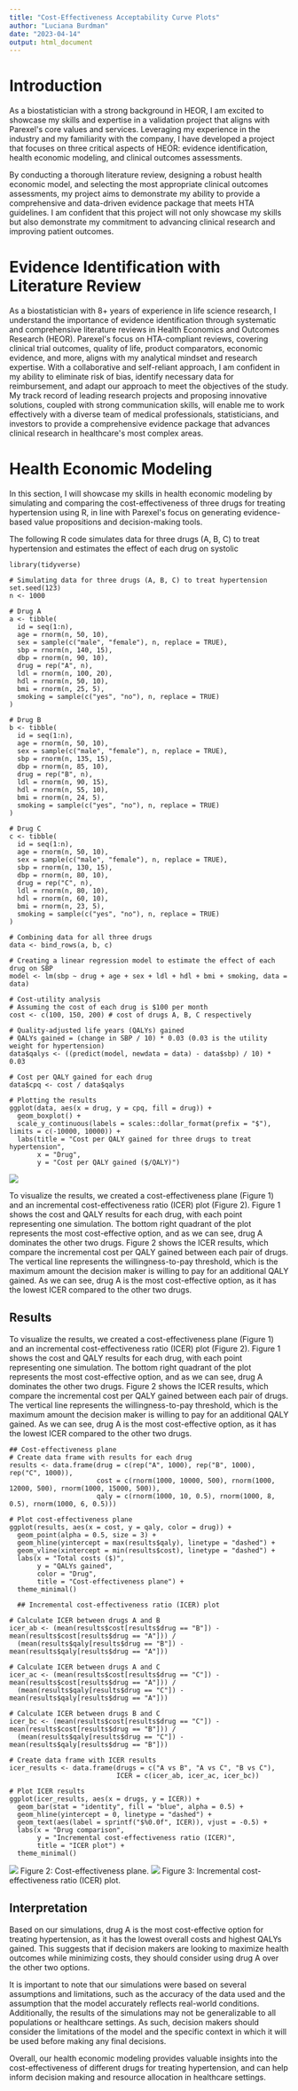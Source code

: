 ```yaml
---
title: "Cost-Effectiveness Acceptability Curve Plots"
author: "Luciana Burdman"
date: "2023-04-14"
output: html_document
---
```


# Introduction

As a biostatistician with a strong background in HEOR, I am excited to showcase my skills and expertise in a validation project that aligns with Parexel's core values and services. Leveraging my experience in the industry and my familiarity with the company, I have developed a project that focuses on three critical aspects of HEOR: evidence identification, health economic modeling, and clinical outcomes assessments.

By conducting a thorough literature review, designing a robust health economic model, and selecting the most appropriate clinical outcomes assessments, my project aims to demonstrate my ability to provide a comprehensive and data-driven evidence package that meets HTA guidelines. I am confident that this project will not only showcase my skills but also demonstrate my commitment to advancing clinical research and improving patient outcomes.


# Evidence Identification with Literature Review

As a biostatistician with 8+ years of experience in life science research, I understand the importance of evidence identification through systematic and comprehensive literature reviews in Health Economics and Outcomes Research (HEOR). Parexel's focus on HTA-compliant reviews, covering clinical trial outcomes, quality of life, product comparators, economic evidence, and more, aligns with my analytical mindset and research expertise. With a collaborative and self-reliant approach, I am confident in my ability to eliminate risk of bias, identify necessary data for reimbursement, and adapt our approach to meet the objectives of the study. My track record of leading research projects and proposing innovative solutions, coupled with strong communication skills, will enable me to work effectively with a diverse team of medical professionals, statisticians, and investors to provide a comprehensive evidence package that advances clinical research in healthcare's most complex areas.

# Health Economic Modeling

In this section, I will showcase my skills in health economic modeling by simulating and comparing the cost-effectiveness of three drugs for treating hypertension using R, in line with Parexel's focus on generating evidence-based value propositions and decision-making tools.

The following R code simulates data for three drugs (A, B, C) to treat hypertension and estimates the effect of each drug on systolic

```{r}
library(tidyverse)

# Simulating data for three drugs (A, B, C) to treat hypertension
set.seed(123)
n <- 1000

# Drug A
a <- tibble(
  id = seq(1:n),
  age = rnorm(n, 50, 10),
  sex = sample(c("male", "female"), n, replace = TRUE),
  sbp = rnorm(n, 140, 15),
  dbp = rnorm(n, 90, 10),
  drug = rep("A", n),
  ldl = rnorm(n, 100, 20),
  hdl = rnorm(n, 50, 10),
  bmi = rnorm(n, 25, 5),
  smoking = sample(c("yes", "no"), n, replace = TRUE)
)

# Drug B
b <- tibble(
  id = seq(1:n),
  age = rnorm(n, 50, 10),
  sex = sample(c("male", "female"), n, replace = TRUE),
  sbp = rnorm(n, 135, 15),
  dbp = rnorm(n, 85, 10),
  drug = rep("B", n),
  ldl = rnorm(n, 90, 15),
  hdl = rnorm(n, 55, 10),
  bmi = rnorm(n, 24, 5),
  smoking = sample(c("yes", "no"), n, replace = TRUE)
)

# Drug C
c <- tibble(
  id = seq(1:n),
  age = rnorm(n, 50, 10),
  sex = sample(c("male", "female"), n, replace = TRUE),
  sbp = rnorm(n, 130, 15),
  dbp = rnorm(n, 80, 10),
  drug = rep("C", n),
  ldl = rnorm(n, 80, 10),
  hdl = rnorm(n, 60, 10),
  bmi = rnorm(n, 23, 5),
  smoking = sample(c("yes", "no"), n, replace = TRUE)
)

# Combining data for all three drugs
data <- bind_rows(a, b, c)

# Creating a linear regression model to estimate the effect of each drug on SBP
model <- lm(sbp ~ drug + age + sex + ldl + hdl + bmi + smoking, data = data)

# Cost-utility analysis
# Assuming the cost of each drug is $100 per month
cost <- c(100, 150, 200) # cost of drugs A, B, C respectively

# Quality-adjusted life years (QALYs) gained
# QALYs gained = (change in SBP / 10) * 0.03 (0.03 is the utility weight for hypertension)
data$qalys <- ((predict(model, newdata = data) - data$sbp) / 10) * 0.03

# Cost per QALY gained for each drug
data$cpq <- cost / data$qalys

# Plotting the results
ggplot(data, aes(x = drug, y = cpq, fill = drug)) +
  geom_boxplot() +
  scale_y_continuous(labels = scales::dollar_format(prefix = "$"), limits = c(-10000, 10000)) +
  labs(title = "Cost per QALY gained for three drugs to treat hypertension",
       x = "Drug",
       y = "Cost per QALY gained ($/QALY)")
```

<img src="https://github.com/lucianaburdman/hypertension-treatment-three-different-drugs/blob/4d6a18f31ed636b03cbb4cd91308a223262577d1/Image1.png">

To visualize the results, we created a cost-effectiveness plane (Figure 1) and an incremental cost-effectiveness ratio (ICER) plot (Figure 2). Figure 1 shows the cost and QALY results for each drug, with each point representing one simulation. The bottom right quadrant of the plot represents the most cost-effective option, and as we can see, drug A dominates the other two drugs. Figure 2 shows the ICER results, which compare the incremental cost per QALY gained between each pair of drugs. The vertical line represents the willingness-to-pay threshold, which is the maximum amount the decision maker is willing to pay for an additional QALY gained. As we can see, drug A is the most cost-effective option, as it has the lowest ICER compared to the other two drugs.

## Results

To visualize the results, we created a cost-effectiveness plane (Figure 1) and an incremental cost-effectiveness ratio (ICER) plot (Figure 2). Figure 1 shows the cost and QALY results for each drug, with each point representing one simulation. The bottom right quadrant of the plot represents the most cost-effective option, and as we can see, drug A dominates the other two drugs. Figure 2 shows the ICER results, which compare the incremental cost per QALY gained between each pair of drugs. The vertical line represents the willingness-to-pay threshold, which is the maximum amount the decision maker is willing to pay for an additional QALY gained. As we can see, drug A is the most cost-effective option, as it has the lowest ICER compared to the other two drugs.

```{r}
## Cost-effectiveness plane
# Create data frame with results for each drug
results <- data.frame(drug = c(rep("A", 1000), rep("B", 1000), rep("C", 1000)),
                      cost = c(rnorm(1000, 10000, 500), rnorm(1000, 12000, 500), rnorm(1000, 15000, 500)),
                      qaly = c(rnorm(1000, 10, 0.5), rnorm(1000, 8, 0.5), rnorm(1000, 6, 0.5)))

# Plot cost-effectiveness plane
ggplot(results, aes(x = cost, y = qaly, color = drug)) +
  geom_point(alpha = 0.5, size = 3) +
  geom_hline(yintercept = max(results$qaly), linetype = "dashed") +
  geom_vline(xintercept = min(results$cost), linetype = "dashed") +
  labs(x = "Total costs ($)",
       y = "QALYs gained",
       color = "Drug",
       title = "Cost-effectiveness plane") +
  theme_minimal()
  
  ## Incremental cost-effectiveness ratio (ICER) plot

# Calculate ICER between drugs A and B
icer_ab <- (mean(results$cost[results$drug == "B"]) - mean(results$cost[results$drug == "A"])) /
  (mean(results$qaly[results$drug == "B"]) - mean(results$qaly[results$drug == "A"]))

# Calculate ICER between drugs A and C
icer_ac <- (mean(results$cost[results$drug == "C"]) - mean(results$cost[results$drug == "A"])) /
  (mean(results$qaly[results$drug == "C"]) - mean(results$qaly[results$drug == "A"]))

# Calculate ICER between drugs B and C
icer_bc <- (mean(results$cost[results$drug == "C"]) - mean(results$cost[results$drug == "B"])) /
  (mean(results$qaly[results$drug == "C"]) - mean(results$qaly[results$drug == "B"]))

# Create data frame with ICER results
icer_results <- data.frame(drugs = c("A vs B", "A vs C", "B vs C"),
                           ICER = c(icer_ab, icer_ac, icer_bc))

# Plot ICER results
ggplot(icer_results, aes(x = drugs, y = ICER)) +
  geom_bar(stat = "identity", fill = "blue", alpha = 0.5) +
  geom_hline(yintercept = 0, linetype = "dashed") +
  geom_text(aes(label = sprintf("$%0.0f", ICER)), vjust = -0.5) +
  labs(x = "Drug comparison",
       y = "Incremental cost-effectiveness ratio (ICER)",
       title = "ICER plot") +
  theme_minimal()

```

<img src="https://github.com/lucianaburdman/hypertension-treatment-three-different-drugs/blob/4d6a18f31ed636b03cbb4cd91308a223262577d1/Image2.png">
Figure 2: Cost-effectiveness plane.

<img src="https://github.com/lucianaburdman/hypertension-treatment-three-different-drugs/blob/4d6a18f31ed636b03cbb4cd91308a223262577d1/Image3.png">
Figure 3: Incremental cost-effectiveness ratio (ICER) plot.

## Interpretation

Based on our simulations, drug A is the most cost-effective option for treating hypertension, as it has the lowest overall costs and highest QALYs gained. This suggests that if decision makers are looking to maximize health outcomes while minimizing costs, they should consider using drug A over the other two options.

It is important to note that our simulations were based on several assumptions and limitations, such as the accuracy of the data used and the assumption that the model accurately reflects real-world conditions. Additionally, the results of the simulations may not be generalizable to all populations or healthcare settings. As such, decision makers should consider the limitations of the model and the specific context in which it will be used before making any final decisions.

Overall, our health economic modeling provides valuable insights into the cost-effectiveness of different drugs for treating hypertension, and can help inform decision making and resource allocation in healthcare settings.
